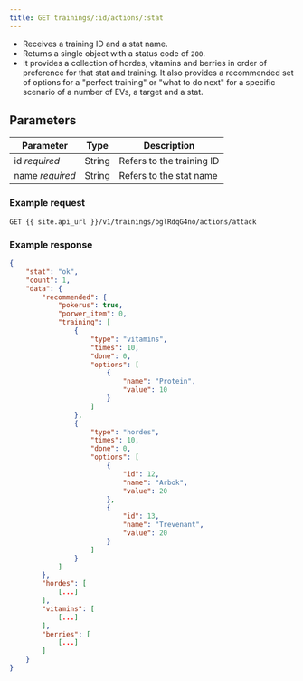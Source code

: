 ```yaml
---
title: GET trainings/:id/actions/:stat
---
```


- Receives a training ID and a stat name. 
- Returns a single object with a status code of `200`.
- It provides a collection of hordes, vitamins and berries in order of preference for that stat and training. It also provides a recommended set of options for a "perfect training" or "what to do next" for a specific scenario of a number of EVs, a target and a stat.

## Parameters

Parameter       | Type          		| Description
---- | ---- | ---- 
id _required_   | String          | Refers to the training ID
name _required_   | String          | Refers to the stat name


### Example request 

```
GET {{ site.api_url }}/v1/trainings/bglRdqG4no/actions/attack
```

### Example response

```json
{
	"stat": "ok",
	"count": 1,
	"data": {
		"recommended": {
			"pokerus": true,
			"porwer_item": 0,
			"training": [
				{
					"type": "vitamins",
					"times": 10,
					"done": 0,
					"options": [
						{
							"name": "Protein",
							"value": 10
						}
					]
				},
				{
					"type": "hordes",
					"times": 10,
					"done": 0,
					"options": [
						{
							"id": 12,
							"name": "Arbok",
							"value": 20
						},
						{
							"id": 13,
							"name": "Trevenant",
							"value": 20
						}
					]
				}
			]
		},
		"hordes": [
			[...]
		],
		"vitamins": [
			[...]
		],
		"berries": [
			[...]
		]
	}
}
```
